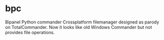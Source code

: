 # bpc
Bipanel Python commander
Crossplatform filemanager designed as parody on TotalCommander. 
Now it looks like old Windows Commander but not provides file operations.

